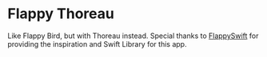 # Flappy Thoreau

Like Flappy Bird, but with Thoreau instead. Special thanks to [FlappySwift](https://github.com/fullstackio/FlappySwift) for providing the inspiration and Swift Library for this app.


